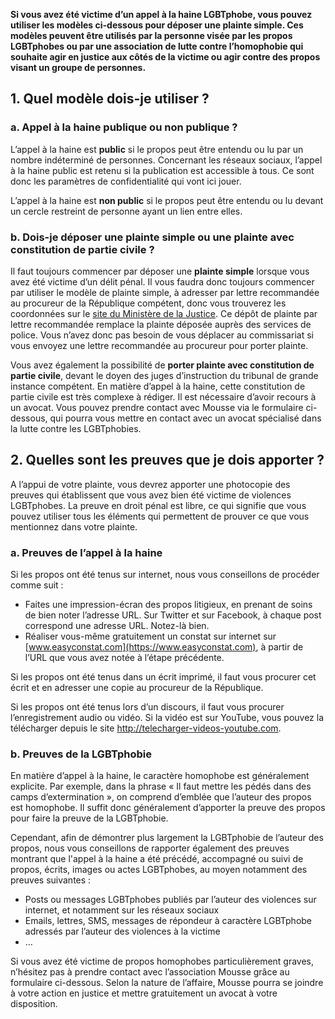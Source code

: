 **Si vous avez été victime d’un appel à la haine LGBTphobe, vous pouvez utiliser les modèles ci-dessous pour déposer une plainte simple. Ces modèles peuvent être utilisés par la personne visée par les propos LGBTphobes ou par une association de lutte contre l’homophobie qui souhaite agir en justice aux côtés de la victime ou agir contre des propos visant un groupe de personnes.** 


## 1. Quel modèle dois-je utiliser ? 

### a. Appel à la haine publique ou non publique ?

L’appel à la haine est **public** si le propos peut être entendu ou lu par un nombre indéterminé de personnes. Concernant les réseaux sociaux, l’appel à la haine public est retenu si la publication est accessible à tous. Ce sont donc les paramètres de confidentialité qui vont ici jouer. 

L’appel à la haine est **non public** si le propos peut être entendu ou lu devant un cercle restreint de personne ayant un lien entre elles.


### b. Dois-je déposer une plainte simple ou une plainte avec constitution de partie civile ?  

Il faut toujours commencer par déposer une **plainte simple** lorsque vous avez été victime d’un délit pénal. Il vous faudra donc toujours commencer par utiliser le modèle de plainte simple, à adresser par lettre recommandée au procureur de la République compétent, donc vous trouverez les coordonnées sur le [site du Ministère de la Justice](http://www.justice.gouv.fr/). Ce dépôt de plainte par lettre recommandée remplace la plainte déposée auprès des services de police. Vous n’avez donc pas besoin de vous déplacer au commissariat si vous envoyez une lettre recommandée au procureur pour porter plainte. 

Vous avez également la possibilité de **porter plainte avec constitution de partie civile**, devant le doyen des juges d’instruction du tribunal de grande instance compétent. En matière d’appel à la haine, cette constitution de partie civile est très complexe à rédiger. Il est nécessaire d’avoir recours à un avocat. Vous pouvez prendre contact avec Mousse via le formulaire ci-dessous, qui pourra vous mettre en contact avec un avocat spécialisé dans la lutte contre les LGBTphobies. 


## 2. Quelles sont les preuves que je dois apporter ?

A l’appui de votre plainte, vous devrez apporter une photocopie des preuves qui établissent que vous avez bien été victime de violences LGBTphobes. La preuve en droit pénal est libre, ce qui signifie que vous pouvez utiliser tous les éléments qui permettent de prouver ce que vous mentionnez dans votre plainte. 


### a. Preuves de l’appel à la haine
Si les propos ont été tenus sur internet, nous vous conseillons de procéder comme suit : 
* Faites une impression-écran des propos litigieux, en prenant de soins de bien noter l’adresse URL. Sur Twitter et sur Facebook, à chaque post correspond une adresse URL. Notez-là bien. 
* Réaliser vous-même gratuitement un constat sur internet sur [www.easyconstat.com](https://www.easyconstat.com), à partir de l’URL que vous avez notée à l’étape précédente.  

Si les propos ont été tenus dans un écrit imprimé, il faut vous procurer cet écrit et en adresser une copie au procureur de la République. 

Si les propos ont été tenus lors d’un discours, il faut vous procurer l’enregistrement audio ou vidéo. Si la vidéo est sur YouTube, vous pouvez la télécharger depuis le site http://telecharger-videos-youtube.com. 


### b. Preuves de la LGBTphobie

En matière d’appel à la haine, le caractère homophobe est généralement explicite. Par exemple, dans la phrase « Il faut mettre les pédés dans des camps d’extermination », on comprend d’emblée que l’auteur des propos est homophobe. Il suffit donc généralement d’apporter la preuve des propos pour faire la preuve de la LGBTphobie.

Cependant, afin de démontrer plus largement la LGBTphobie de l’auteur des propos, nous vous conseillons de rapporter également des preuves montrant que l'appel à la haine a été précédé, accompagné ou suivi de propos, écrits, images ou actes LGBTphobes, au moyen notamment des preuves suivantes : 
* Posts ou messages LGBTphobes publiés par l’auteur des violences sur internet, et notamment sur les réseaux sociaux
* Emails, lettres, SMS, messages de répondeur à caractère LGBTphobe adressés par l’auteur des violences à la victime
* …


Si vous avez été victime de propos homophobes particulièrement graves, n’hésitez pas à prendre contact avec l’association Mousse grâce au formulaire ci-dessous. Selon la nature de l’affaire, Mousse pourra se joindre à votre action en justice et mettre gratuitement un avocat à votre disposition.
